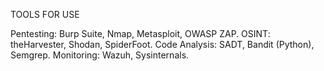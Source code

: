   TOOLS FOR USE

Pentesting: Burp Suite, Nmap, Metasploit, OWASP ZAP.
OSINT: theHarvester, Shodan, SpiderFoot.
Code Analysis: SADT, Bandit (Python), Semgrep.
Monitoring: Wazuh, Sysinternals.
